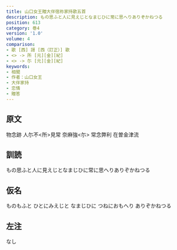 ```yaml
---
title: 山口女王贈大伴宿祢家持歌五首
description: もの思ふと人に見えじとなまじひに常に思へりありぞかねつる
position: 613
category: 巻4
version: '1.0'
volume: 4
comparison:
- 歌 [西] 謌 [西（訂正）] 歌
- <> -> 所 [元][金][紀]
- <> -> 尓 [元][金][紀]
keywords:
- 相聞
- 作者：山口女王
- 大伴家持
- 恋情
- 贈答
---
```


## 原文

物念跡 人尓不<所>見常 奈麻強<尓> 常念弊利 在曽金津流

## 訓読

もの思ふと人に見えじとなまじひに常に思へりありぞかねつる

## 仮名

ものもふと ひとにみえじと なまじひに つねにおもへり ありぞかねつる

## 左注

なし
